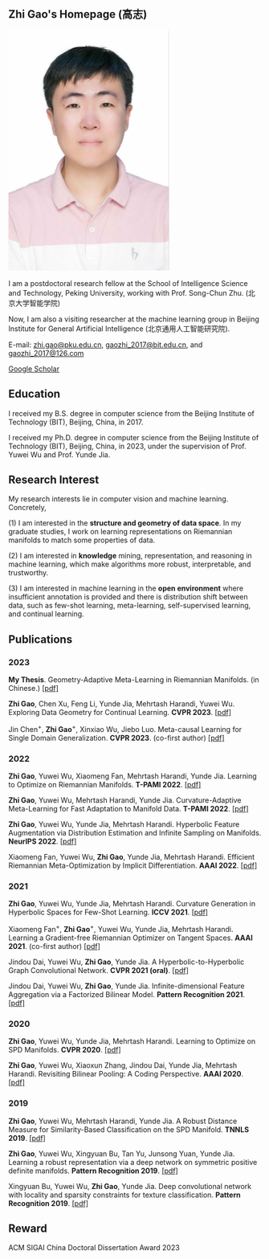 ## Zhi Gao's Homepage  (高志)

![Image](https://github.com/ZhiGaomcislab/ZhiGaomcislab.github.io/blob/master/zhigao_small_small.jpg)

I am a postdoctoral research fellow at the School of Intelligence Science and Technology, Peking University, working with Prof. Song-Chun Zhu. (北京大学智能学院)

Now, I am also a visiting researcher at the machine learning group in Beijing Institute for General Artificial Intelligence (北京通用人工智能研究院). 

E-mail: zhi.gao@pku.edu.cn, gaozhi_2017@bit.edu.cn, and gaozhi_2017@126.com

[Google Scholar](https://scholar.google.com.hk/citations?hl=zh-CN&user=X4FB-QYAAAAJ)

## Education
I received my B.S. degree in computer science from the Beijing Institute of Technology (BIT), Beijing, China, in 2017. 

I received my Ph.D. degree in computer science from the Beijing Institute of Technology (BIT), Beijing, China, in 2023, under the supervision of Prof. Yuwei Wu and Prof. Yunde Jia. 


## Research Interest
My research interests lie in computer vision and machine learning. Concretely, 

(1) I am interested in the **structure and geometry of data space**. In my graduate studies, I work on learning representations on Riemannian manifolds to match some properties of data. 

(2) I am interested in **knowledge** mining, representation, and reasoning in machine learning, which make algorithms more robust, interpretable, and trustworthy. 

(3) I am interested in machine learning in the **open environment** where insufficient annotation is provided and there is distribution shift between data, such as few-shot learning, meta-learning, self-supervised learning, and continual learning. 



## Publications

### 2023

**My Thesis**. Geometry-Adaptive Meta-Learning in Riemannian Manifolds. (in Chinese.)  [[pdf]](https://drive.google.com/file/d/1SDqUKJvdMoeUI0EDsTSWik7hzVxFrdZG/view?usp=sharing)

**Zhi Gao**, Chen Xu, Feng Li, Yunde Jia, Mehrtash Harandi, Yuwei Wu. Exploring Data Geometry for Continual Learning. **CVPR 2023**. [[pdf]](https://drive.google.com/file/d/1jzeghLQvqpGa1FQYLNRJfT_ntCMn1mb9/view?usp=sharing)

Jin Chen<sup>+</sup>, **Zhi Gao**<sup>+</sup>, Xinxiao Wu, Jiebo Luo. Meta-causal Learning for Single Domain Generalization. **CVPR 2023**. (co-first author) [[pdf]](https://drive.google.com/file/d/1rMPC5q1zye4efjeYwuyyJo1I2nfuxB40/view?usp=sharing)

### 2022
**Zhi Gao**, Yuwei Wu, Xiaomeng Fan, Mehrtash Harandi, Yunde Jia. Learning to Optimize on Riemannian Manifolds. **T-PAMI 2022**. [[pdf]](https://drive.google.com/file/d/1OCfsMvEFgzjam8SRyI8SanckLIiSJWvN/view?usp=sharing)

**Zhi Gao**, Yuwei Wu, Mehrtash Harandi, Yunde Jia. Curvature-Adaptive Meta-Learning for Fast Adaptation to Manifold Data. **T-PAMI 2022**. [[pdf]](https://drive.google.com/file/d/1h9sGfF_azEkRPJvYNwinGTmE8nNCEDcZ/view?usp=sharing)

**Zhi Gao**, Yuwei Wu, Yunde Jia, Mehrtash Harandi. Hyperbolic Feature Augmentation via Distribution Estimation and Infinite Sampling on Manifolds. **NeurIPS 2022**. [[pdf]](https://drive.google.com/file/d/1ksu0wB4ITzucSXjZkcACTFbcbfX9LY5z/view?usp=sharing)

Xiaomeng Fan, Yuwei Wu, **Zhi Gao**, Yunde Jia, Mehrtash Harandi. Efficient Riemannian Meta-Optimization by Implicit Differentiation. **AAAI 2022**.  [[pdf]](https://drive.google.com/file/d/1Pxe9Ijab69IX5UORCSSZ0VLGP3JGPXuM/view?usp=share_link)

### 2021
**Zhi Gao**, Yuwei Wu, Yunde Jia, Mehrtash Harandi. Curvature Generation in Hyperbolic Spaces for Few-Shot Learning. **ICCV 2021**. [[pdf]](https://drive.google.com/file/d/1Qv6Gjhb4t7Nj1kz6erJv8d_H7D-ZgYRB/view?usp=sharing)

Xiaomeng Fan<sup>+</sup>, **Zhi Gao**<sup>+</sup>, Yuwei Wu, Yunde Jia, Mehrtash Harandi. Learning a Gradient-free Riemannian Optimizer on Tangent Spaces. **AAAI 2021**. (co-first author) [[pdf]](https://drive.google.com/file/d/1kPbOPnO1Ciur-9t_ABWOnOFkE6v_pM1L/view?usp=sharing)

Jindou Dai, Yuwei Wu, **Zhi Gao**, Yunde Jia. A Hyperbolic-to-Hyperbolic Graph Convolutional Network. **CVPR 2021 (oral)**. [[pdf]](https://drive.google.com/file/d/1vWzfzFFqTy6B9r_e4XqE7aJW2i5RKsZd/view?usp=sharing)

Jindou Dai, Yuwei Wu, **Zhi Gao**, Yunde Jia. Infinite-dimensional Feature Aggregation via a Factorized Bilinear Model. **Pattern Recognition 2021**. [[pdf]](https://drive.google.com/file/d/1GNL73OI3ycUq5LngQ_sejDI6Fe3FZH_h/view?usp=sharing)

### 2020
**Zhi Gao**, Yuwei Wu, Yunde Jia, Mehrtash Harandi. Learning to Optimize on SPD Manifolds. **CVPR 2020**. [[pdf]](https://drive.google.com/file/d/1mPAcckPItzFU-BNSn10glnDaUOe7aiY0/view?usp=sharing)

**Zhi Gao**, Yuwei Wu, Xiaoxun Zhang, Jindou Dai, Yunde Jia, Mehrtash Harandi. Revisiting Bilinear Pooling: A Coding Perspective. **AAAI 2020**. [[pdf]](https://drive.google.com/open?id=1Bf6lV3TkZcyoogDjggezaSDuAj2O9ab5)


### 2019
**Zhi Gao**, Yuwei Wu, Mehrtash Harandi, Yunde Jia. A Robust Distance Measure for Similarity-Based Classification on the SPD Manifold. **TNNLS 2019**. [[pdf]](https://drive.google.com/open?id=1oKezQbXILLbEclTZj0VkZOBeDoI8UUIZ)

**Zhi Gao**, Yuwei Wu, Xingyuan Bu, Tan Yu, Junsong Yuan, Yunde Jia. Learning a robust representation via a deep network on symmetric positive definite manifolds. **Pattern Recognition 2019**. [[pdf]](https://drive.google.com/open?id=1lpjNrloAoc6GPXq92iSYyzGn1i5O7aX_)

Xingyuan Bu, Yuwei Wu, **Zhi Gao**, Yunde Jia. Deep convolutional network with locality and sparsity constraints for texture classification. **Pattern Recognition 2019**. [[pdf]](https://drive.google.com/open?id=17G69lfchEm7hVdIiE8NimtZsWZScZmB3)

## Reward
ACM SIGAI China Doctoral Dissertation Award 2023
